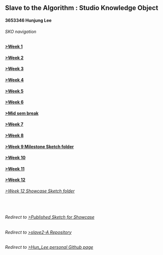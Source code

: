 ## Slave to the Algorithm : Studio Knowledge Object
#### 3653346 Hunjung Lee
###### SKO navigation
#### [>Week 1](https://hunoong.github.io/slave2-A/week01/)
#### [>Week 2](https://hunoong.github.io/slave2-A/week02)
#### [>Week 3](https://hunoong.github.io/slave2-A/week03)
#### [>Week 4](https://hunoong.github.io/slave2-A/week04)
#### [>Week 5](https://hunoong.github.io/slave2-A/week05)
#### [>Week 6](https://hunoong.github.io/slave2-A/week06)
#### [>Mid sem break](https://hunoong.github.io/slave2-A/week06_BREAK)
#### [>Week 7](https://hunoong.github.io/slave2-A/week07)
#### [>Week 8](https://hunoong.github.io/slave2-A/week08)
#### [>Week 9 Milestone Sketch folder](https://hunoong.github.io/slave2-A/week09_MILESTONE)
#### [>Week 10](https://hunoong.github.io/slave2-A/week10)
#### [>Week 11](https://hunoong.github.io/slave2-A/week11)
#### [>Week 12](https://hunoong.github.io/slave2-A/week12)
###### [>Week 12 Showcase Sketch folder](https://github.com/hunoong/Hun_Lee/tree/gh-pages/The_Beauty_of_the_Eaten_Path2)
<br/>

###### Redirect to [>Published Sketch for Showcase](https://hunoong.github.io/Hun_Lee/The_Beauty_of_the_Eaten_Path2)
###### Redirect to [>slave2-A Repository](https://github.com/hunoong/slave2-A)
###### Redirect to [>Hun_Lee personal Github page](https://hunoong.github.io/Hun_Lee/)
